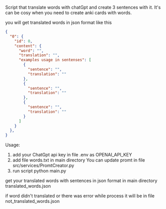 Script that translate words with chatGpt and create 3 sentences with it.
It's can be cosy when you need to create anki cards with words.

you will get translated words in json format like this

```json
{
  "0": {
    "id": 0,
    "content": {
      "word": "",
      "translation": "",
      "examples usage in sentenses": [
        {
          "sentence": "",
          "translation": ""
        },
        {
          "sentence": "",
          "translation": ""
        },
        {
          "sentence": "",
          "translation": ""
        }
      ]
    }
  },
}
```

Usage:
1. add your ChatGpt api key in file .env as OPENAI_API_KEY
2. add file words.txt in main directory
You can update promt in file src/services/PromtCreator.py
3. run script python main.py

get your translated words with sentences in json format in main directory
translated_words.json

if word didn't translated or there was error while process it will be in file
not_translated_words.json
